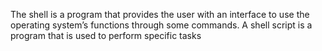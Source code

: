 The shell is a program that provides the user with an interface to use the operating system’s functions through some commands. A shell script is a program that is used to perform specific tasks
